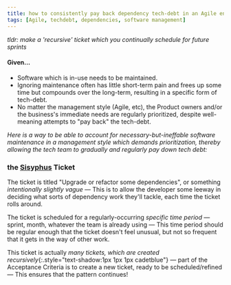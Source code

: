 ```yaml
---
title: how to consistently pay back dependency tech-debt in an Agile environment
tags: [Agile, techdebt, dependencies, software management]
---
```


_tldr: make a 'recursive' ticket which you continually schedule for future sprints_

#### Given...

* Software which is in-use needs to be maintained.  
* Ignoring maintenance often has little short-term pain and frees up some time but compounds over the long-term, resulting in a specific form of tech-debt.
* No matter the management style (Agile, etc), the Product owners and/or the business's immediate needs are regularly prioritized, despite well-meaning attempts to "pay back" the tech-debt.

_Here is a way to be able to account for necessary-but-ineffable software maintenance in a management style which demands prioritization, thereby allowing the tech team to gradually and regularly pay down tech debt:_

### the [Sisyphus](https://en.wikipedia.org/wiki/Sisyphus) Ticket

The ticket is titled "Upgrade or refactor some dependencies", or something _intentionally slightly vague_ — This is to allow the developer some leeway in deciding what sorts of dependency work they'll tackle, each time the ticket rolls around.

The ticket is scheduled for a regularly-occurring _specific time period_ —  sprint, month, whatever the team is already using — This time period should be regular enough that the ticket doesn't feel unusual, but not so frequent that it gets in the way of other work.

This ticket is actually _many tickets, which are created recursively_{:.style="text-shadow:1px 1px 1px cadetblue"} — part of the Acceptance Criteria is to create a new ticket, ready to be scheduled/refined — This ensures that the pattern continues!
